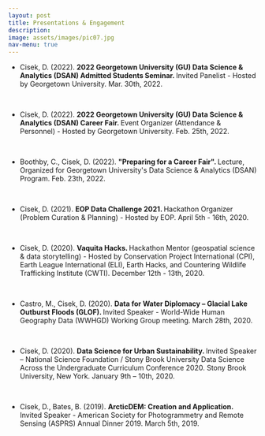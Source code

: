 ```yaml
---
layout: post
title: Presentations & Engagement
description: 
image: assets/images/pic07.jpg
nav-menu: true
---
```


<ul>
  
<li>Cisek, D. (2022). <b> 2022 Georgetown University (GU) Data Science & Analytics (DSAN) Admitted Students Seminar. </b> Invited Panelist - Hosted by Georgetown University. Mar. 30th, 2022. </li>
  
<br><li>Cisek, D. (2022). <b> 2022 Georgetown University (GU) Data Science & Analytics (DSAN) Career Fair. </b> Event Organizer (Attendance & Personnel) - Hosted by Georgetown University. Feb. 25th, 2022. </li>
  
<br><li>Boothby, C., Cisek, D. (2022). <b> "Preparing for a Career Fair". </b> Lecture, Organized for Georgetown University's Data Science & Analytics (DSAN) Program. Feb. 23th, 2022. </li>

<br><li>Cisek, D. (2021). <b> EOP Data Challenge 2021. </b> Hackathon Organizer (Problem Curation & Planning) - Hosted by EOP. April 5th - 16th, 2020. </li>

<br><li>Cisek, D. (2020). <b> Vaquita Hacks. </b> Hackathon Mentor (geospatial science & data storytelling) - Hosted by Conservation Project International (CPI), Earth League International (ELI), Earth Hacks, and Countering Wildlife Trafficking Institute (CWTI). December 12th - 13th, 2020. </li>

<br> <li>Castro, M., Cisek, D. (2020). <b> Data for Water Diplomacy – Glacial Lake Outburst Floods (GLOF). </b> Invited Speaker - World-Wide Human Geography Data (WWHGD) Working Group meeting. March 28th, 2020. </li>

<br> <li>Cisek, D. (2020). <b> Data Science for Urban Sustainability. </b> Invited Speaker – National Science Foundation / Stony Brook University Data Science Across the Undergraduate Curriculum Conference 2020. Stony Brook University, New York. January 9th – 10th, 2020. </li>

<br> <li> Cisek, D., Bates, B. (2019). <b> ArcticDEM: Creation and Application. </b> Invited Speaker - American Society for Photogrammetry and Remote Sensing (ASPRS) Annual Dinner 2019. March 5th, 2019. </li>
